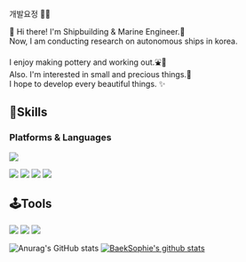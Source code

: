 개발요정 🧚‍♀️

👋 Hi there! I'm Shipbuilding & Marine Engineer.🌅   
Now, I am conducting research on autonomous ships in korea.

I enjoy making pottery and working out.⛲👟   
Also. I'm interested in small and precious things.💞   
I hope to develop every beautiful things. ✨


## 👀Skills   
### Platforms & Languages   
<img src="https://img.shields.io/badge/VisualStudioCode-007ACC?style=flat-square&logo=VisualStudioCode&logoColor=white"/>

<img src="https://img.shields.io/badge/python-3776AB?style=flat-square&logo=Python&logoColor=white"/> <img src="https://img.shields.io/badge/C++-00599C?style=flat-square&logo=C++&logoColor=white"/> <img src="https://img.shields.io/badge/C-A8B9CC?style=flat-square&logo=C&logoColor=white"/> <img src="https://img.shields.io/badge/CSharp-239120?style=flat-square&logo=CSharp&logoColor=white"/>

## 🕹Tools
<img src="https://img.shields.io/badge/Notion-000000?style=flat-square&logo=Notion&logoColor=white"/> <img src="https://img.shields.io/badge/github-181717?style=flat-square&logo=github&logoColor=white"/> <img src="https://img.shields.io/badge/github-F05032?style=flat-square&logo=git&logoColor=white"/>

![Anurag's GitHub stats](https://github-readme-stats.vercel.app/api?username=BaekSophie&show_icons=true&theme=vue )
[![BaekSophie's github stats](https://github-readme-stats.vercel.app/api/top-langs/?username=BaekSophie&show_icons=true&hide_border=true&title_color=004386&icon_color=004386&layout=compact)](https://github.com/BaekSophie)
